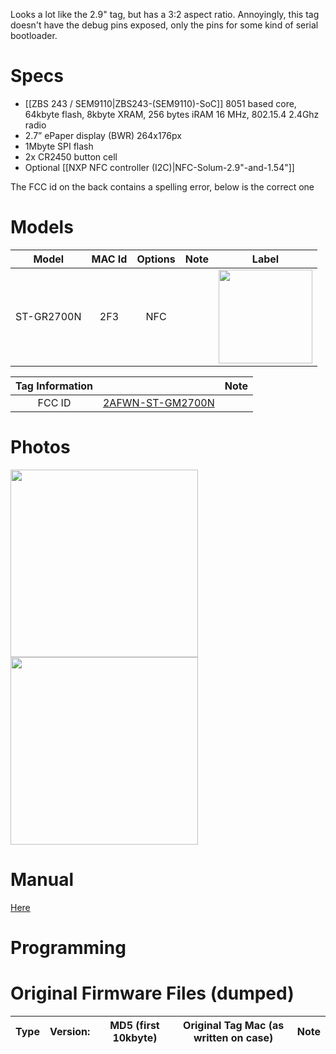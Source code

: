 Looks a lot like the 2.9" tag, but has a 3:2 aspect ratio. Annoyingly, this tag doesn't have the debug pins exposed, only the pins for some kind of serial bootloader.

# Specs #
* [[ZBS 243 / SEM9110|ZBS243-(SEM9110)-SoC]] 8051 based core, 64kbyte flash, 8kbyte XRAM, 256 bytes iRAM 16 MHz, 802.15.4 2.4Ghz radio
* 2.7” ePaper display (BWR) 264x176px
* 1Mbyte SPI flash
* 2x CR2450 button cell
* Optional [[NXP NFC controller (I2C)|NFC-Solum-2.9"-and-1.54"]]

The FCC id on the back contains a spelling error, below is the correct one

# Models # 
Model | MAC Id | Options | Note | Label
:-------------------------:|:------:|:-----------------------:|:-------------------------:|:---------------------:
ST-GR2700N | 2F3 | NFC | | <img width="150" src="https://github.com/jjwbruijn/OpenEPaperLink/assets/2544995/7a04d6fe-1e2d-4aab-beab-6460031242ae">



 Tag Information                     |       | Note
:-------------------------:|:-------------------------:|:-------------------------:
FCC ID | [2AFWN-ST-GM2700N](https://fccid.io/2AFWN-ST-GM2700N)

# Photos #


<a href="https://github.com/jjwbruijn/OpenEPaperLink/assets/2544995/fc1df96c-5dd3-48b5-b09a-448bd44f628f"><img height="300" src="https://github.com/jjwbruijn/OpenEPaperLink/assets/2544995/fc1df96c-5dd3-48b5-b09a-448bd44f628f"></a>
<a href="https://github.com/jjwbruijn/OpenEPaperLink/assets/2544995/c1b43ad9-743a-4694-adb9-81dfd1a3d9c1"><img height="300" src="https://github.com/jjwbruijn/OpenEPaperLink/assets/2544995/c1b43ad9-743a-4694-adb9-81dfd1a3d9c1"></a>



# Manual #
[Here](https://fccid.io/2AFWN-ST-GM2700N/Users-Manual/User-Manual-20170101-v1-User-Manual-2AFWN-ST-GM2700N-3597580)

# Programming #



# Original Firmware Files (dumped) #
Type | Version:     | MD5 (first 10kbyte) | Original Tag Mac (as written on case)| Note
:------------------:|:----------:|:-------------:|:--------------:|:---------------:

